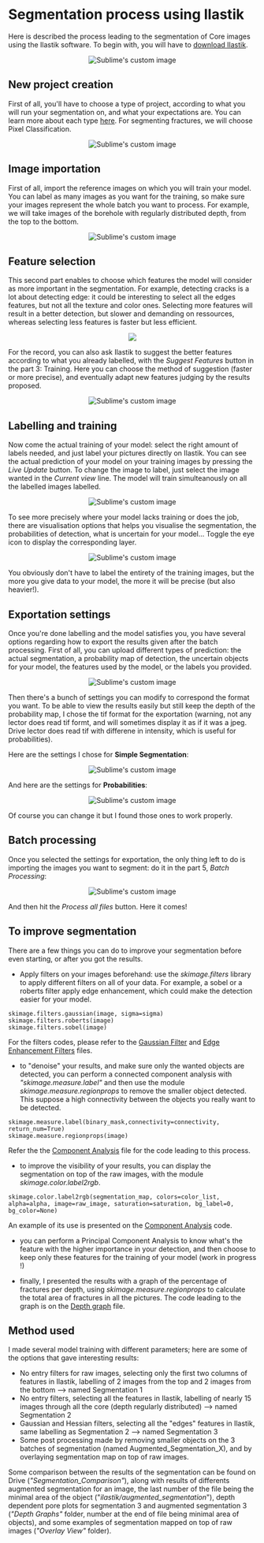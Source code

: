 # **Segmentation process using Ilastik**
Here is described the process leading to the segmentation of Core images using the Ilastik software. 
To begin with, you will have to [download Ilastik](https://www.ilastik.org).

<p align="center">
  <img src="https://i.ytimg.com/vi/SQeRGvHeT3o/maxresdefault.jpg?raw=true" alt="Sublime's custom image"/>
</p>

## **New project creation**
First of all, you'll have to choose a type of project, according to what you will run your segmentation on, and what your expectations are. You can learn more about each type [here](https://www.ilastik.org/documentation/index.html).
For segmenting fractures, we will choose Pixel Classification.

<p align="center">
  <img src="https://user-images.githubusercontent.com/94477034/228227644-efe32921-57ce-43b6-9db9-1a4beeac98c0.png?raw=true" alt="Sublime's custom image"/>
</p>


## **Image importation**
First of all, import the reference images on which you will train your model. You can label as many images as you want for the training, so make sure your images represent the whole batch you want to process. For example, we will take images of the borehole with regularly distributed depth, from the top to the bottom.

<p align="center">
  <img src="https://user-images.githubusercontent.com/94477034/228198685-1441c698-2a0a-4c04-8128-44b141ab84e1.png?raw=true" alt="Sublime's custom image"/>
</p>

## **Feature selection**
This second part enables to choose which features the model will consider as more important in the segmentation. For example, detecting cracks is a lot about detecting edge: it could be interesting to select all the edges features, but not all the texture and color ones. Selecting more features will result in a better detection, but slower and demanding on ressources, whereas selecting less features is faster but less efficient. 

<p align="center">
  <img src="https://user-images.githubusercontent.com/94477034/228201472-1c8666e8-14f7-44ce-af2e-1ef130c3e24e.png"/>
</p>

For the record, you can also ask Ilastik to suggest the better features according to what you already labelled, with the *Suggest Features* button in the part 3: Training. Here you can choose the method of suggestion (faster or more precise), and eventually adapt new features judging by the results proposed.

<p align="center">
  <img src="https://user-images.githubusercontent.com/94477034/228229945-48785921-5611-4b38-9926-63d02cda1f96.png?raw=true" alt="Sublime's custom image"/>
</p>

## **Labelling and training**
Now come the actual training of your model: select the right amount of labels needed, and just label your pictures directly on Ilastik. You can see the actual prediction of your model on your training images by pressing the *Live Update* button.
To change the image to label, just select the image wanted in the *Current view* line. The model will train simulteanously on all the labelled images labelled.

<p align="center">
  <img src="https://user-images.githubusercontent.com/94477034/228201751-c4a10751-a310-4532-8c5a-697ac4964636.png?raw=true" alt="Sublime's custom image"/>
</p>

To see more precisely where your model lacks training or does the job, there are visualisation options that helps you visualise the segmentation, the probabilities of detection, what is uncertain for your model... Toggle the eye icon to display the corresponding layer.

<p align="center">
  <img src="https://user-images.githubusercontent.com/94477034/228231243-b8f59958-94e3-4031-ac12-a979d502f51d.png?raw=true" alt="Sublime's custom image"/>
</p>

You obviously don't have to label the entirety of the training images, but the more you give data to your model, the more it will be precise (but also heavier!).

## **Exportation settings**
Once you're done labelling and the model satisfies you, you have several options regarding how to export the results given after the batch processing. First of all, you can upload different types of prediction: the actual segmentation, a probability map of detection, the uncertain objects for your model, the features used by the model, or the labels you provided.

<p align="center">
  <img src="https://user-images.githubusercontent.com/94477034/228232803-3a18ac77-4980-4255-80ea-63dce46f69b9.png?raw=true" alt="Sublime's custom image"/>
</p>

Then there's a bunch of settings you can modify to correspond the format you want. To be able to view the results easily but still keep the depth of the probability map, I chose the tif format for the exportation (warning, not any lector does read tif formt, and will sometimes display it as if it was a jpeg. Drive lector does read tif with differene in intensity, which is useful for probabilities).

Here are the settings I chose for **Simple Segmentation**:

<p align="center">
  <img src="https://user-images.githubusercontent.com/94477034/228232924-345aebe1-a0a3-4dd3-bcdd-a0d95ce1c827.png?raw=true" alt="Sublime's custom image"/>
</p>

And here are the settings for **Probabilities**:

<p align="center">
  <img src="https://user-images.githubusercontent.com/94477034/228236125-1bc14fd6-8bdd-4f1c-818b-9f2029131946.png?raw=true" alt="Sublime's custom image"/>
</p>

Of course you can change it but I found those ones to work properly.

## **Batch processing**
Once you selected the settings for exportation, the only thing left to do is importing the images you want to segment: do it in the part 5, *Batch Processing*:

<p align="center">
  <img src="https://user-images.githubusercontent.com/94477034/228239661-74a6512c-6d45-40a8-8541-1ef7d8929d32.png?raw=true" alt="Sublime's custom image"/>
</p>

And then hit the *Process all files* button. Here it comes!

## **To improve segmentation**
There are a few things you can do to improve your segmentation before even starting, or after you got the results.

- Apply filters on your images beforehand: use the *skimage.filters* library to apply different filters on all of your data. For example, a sobel or a roberts filter apply edge enhancement, which could make the detection easier for your model.
```
skimage.filters.gaussian(image, sigma=sigma)
skimage.filters.roberts(image)
skimage.filters.sobel(image)
```
For the filters codes, please refer to the [Gaussian Filter](Gaussian_filters.py) and [Edge Enhancement Filters](Edge_filters.py) files.
- to "denoise" your results, and make sure only the wanted objects are detected, you can perform a connected component analysis with *"skimage.measure.label"* and then use the module *skimage.measure.regionprops* to remove the smaller object detected. This suppose a high connectivity between the objects you really want to be detected.
```
skimage.measure.label(binary_mask,connectivity=connectivity, return_num=True)
skimage.measure.regionprops(image)
```
Refer the the [Component Analysis](Component_analysis.py) file for the code leading to this process.
- to improve the visibility of your results, you can display the segmentation on top of the raw images, with the module *skimage.color.label2rgb*. 
```
skimage.color.label2rgb(segmentation_map, colors=color_list, alpha=alpha, image=raw_image, saturation=saturation, bg_label=0, bg_color=None)
```
An example of its use is presented on the [Component Analysis](Component_analysis.py) code.
- you can perform a Principal Component Analysis to know what's the feature with the higher importance in your detection, and then choose to keep only these features for the training of your model (work in progress !)

- finally, I presented the results with a graph of the percentage of fractures per depth, using *skimage.measure.regionprops* to calculate the total area of fractures in all the pictures. The code leading to the graph is on the [Depth graph](Depth_graph.py) file.

## **Method used**
I made several model training with different parameters; here are some of the options that gave interesting results:
- No entry filters for raw images, selecting only the first two columns of features in Ilastik, labelling of 2 images from the top and 2 images from the bottom --> named Segmentation 1
- No entry filters, selecting all the features in Ilastik, labelling of nearly 15 images through all the core (depth regularly distributed) --> named Segmentation 2
- Gaussian and Hessian filters, selecting all the "edges" features in Ilastik, same labelling as Segmentation 2 --> named Segmentation 3
- Some post processing made by removing smaller objects on the 3 batches of segmentation (named Augmented_Segmentation_X), and by overlaying segmentation map on top of raw images.

Some comparison between the results of the segmentation can be found on Drive (*"Segmentation_Comparison"*), along with results of differents augmented segmentation for an image, the last number of the file being the minimal area of the object ("*ilastik/augmented_segmentation*"), depth dependent pore plots for segmentation 3 and augmented segmentation 3 (*"Depth Graphs"* folder, number at the end of file being minimal area of objects), and some examples of segmentation mapped on top of raw images (*"Overlay View"* folder).
